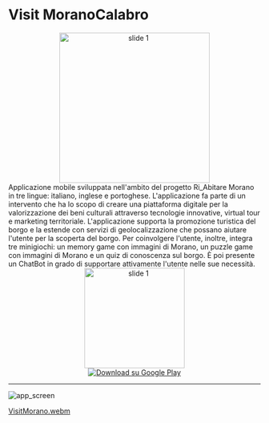 # Visit MoranoCalabro
<div align="center">
  <img src="https://github.com/user-attachments/assets/0896860b-6ba3-477b-8353-69860029e7ac" alt="slide 1" width="300" /><br>
</div>
Applicazione mobile sviluppata nell'ambito del progetto Ri_Abitare Morano in tre lingue: italiano, inglese e portoghese.
L'applicazione fa parte di un intervento che ha lo scopo di creare una piattaforma digitale per la valorizzazione dei beni culturali attraverso tecnologie innovative, virtual tour e marketing territoriale. 
L'applicazione supporta la promozione turistica del borgo e la estende con servizi di geolocalizzazione che possano aiutare l'utente per la scoperta del borgo.
Per coinvolgere l'utente, inoltre, integra tre minigiochi: un memory game con immagini di Morano, un puzzle game con immagini di Morano e un quiz di conoscenza sul borgo.
È poi presente un ChatBot in grado di supportare attivamente l'utente nelle sue necessità.
<div align="center">
  <img src="https://github.com/user-attachments/assets/1d4f103f-220f-49a3-a497-651d8953856e" alt="slide 1" width="200" />
  <br>
  <a href="https://play.google.com/store/apps/details?id=com.spin.morano&hl=it">
    <img src="https://github.com/user-attachments/assets/b085225b-2f92-4518-b3b7-e083c7701723" alt="Download su Google Play"/>
  </a>
  
</div>

---

![app_screen](https://github.com/user-attachments/assets/6ca31d44-5c6a-4610-8143-ad09c2c03c2b)




[VisitMorano.webm](https://github.com/user-attachments/assets/05941f70-12a3-4e38-8277-d682dc7bbe5a)



<!-- 
https://github.com/user-attachments/assets/57aea3ec-e66d-4066-8093-17282e2605e1
!-->









